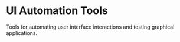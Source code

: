 # UI Automation Tools

Tools for automating user interface interactions and testing graphical applications.
